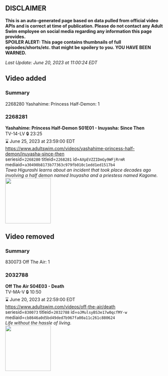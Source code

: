 ## DISCLAIMER
**This is an auto-generated page based on data pulled from official video APIs and is correct at time of publication. Please do not contact any Adult Swim employee on social media regarding any information this page provides.**  
**SPOILER ALERT: This page contains thumbnails of full episodes/shorts/etc. that might be spoilery to you. YOU HAVE BEEN WARNED.**  

_Last Update: June 20, 2023 at 11:00:24 EDT_
## Video added
### Summary
2268280 Yashahime: Princess Half-Demon: 1  
### 2268281
**Yashahime: Princess Half-Demon S01E01 - Inuyasha: Since Then**  
TV-14-LV 🔒 23:25  
⌛ June 25, 2023 at 23:59:00 EDT  
https://www.adultswim.com/videos/yashahime-princess-half-demon/inuyasha-since-then  
seriesid=`2268280` titleid=`2268281` id=`AXpEVZZIDmGy9WFjRrmR` mediaid=`a30490b8173b77363c979fb010c1edd1ed1517b4`  
_Towa Higurashi learns about an incident that took place decades ago involving a half demon named Inuyasha and a priestess named Kagome._  
<a href="https://media.cdn.adultswim.com/uploads/20210625/thumbnails/2_2162514185-YashahimePrincessHalfDemon_101_InuyashaSinceThen.png"><img src="https://media.cdn.adultswim.com/uploads/20210625/thumbnails/2_2162514185-YashahimePrincessHalfDemon_101_InuyashaSinceThen.png" height="144px" /></a>
## Video removed
### Summary
830073 Off The Air: 1  
### 2032788
**Off The Air S04E03 - Death**  
TV-MA-V 🔒 10:50  
⌛ June 20, 2023 at 22:59:00 EDT  
https://www.adultswim.com/videos/off-the-air/death  
seriesid=`830073` titleid=`2032788` id=`oJMulsyBS3e17w0qcfMY-w` mediaid=`cb8646a0d5bd49ded7b967fa00a11c261c880624`  
_Life without the hassle of living._  
<a href="https://media.cdn.adultswim.com/uploads/20200312/thumbnails/2_203121337264-offtheair_402_dup.jpg"><img src="https://media.cdn.adultswim.com/uploads/20200312/thumbnails/2_203121337264-offtheair_402_dup.jpg" height="144px" /></a>
